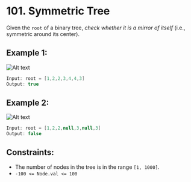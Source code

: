 # 101. Symmetric Tree

Given the `root` of a binary tree, _check whether it is a mirror of itself_ (i.e., symmetric around its center).

## Example 1:

![Alt text](https://assets.leetcode.com/uploads/2021/02/19/symtree1.jpg)

```java
Input: root = [1,2,2,3,4,4,3]
Output: true
```

## Example 2:

![Alt text](https://assets.leetcode.com/uploads/2021/02/19/symtree2.jpg)

```java
Input: root = [1,2,2,null,3,null,3]
Output: false
```

## Constraints:

- The number of nodes in the tree is in the range `[1, 1000]`.
- `-100 <= Node.val <= 100`
